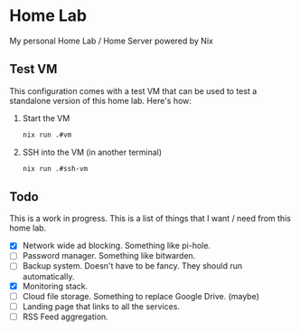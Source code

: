 # Home Lab

My personal Home Lab / Home Server powered by Nix

## Test VM

This configuration comes with a test VM that can be used to test a standalone
version of this home lab. Here's how:

1. Start the VM

    ```sh
    nix run .#vm
    ```

1. SSH into the VM (in another terminal)

    ```sh
    nix run .#ssh-vm
    ```

## Todo

This is a work in progress. This is a list of things that I want / need from
this home lab.

- [x] Network wide ad blocking. Something like pi-hole.
- [ ] Password manager. Something like bitwarden.
- [ ] Backup system. Doesn't have to be fancy. They should run automatically.
- [x] Monitoring stack.
- [ ] Cloud file storage. Something to replace Google Drive. (maybe)
- [ ] Landing page that links to all the services.
- [ ] RSS Feed aggregation.
